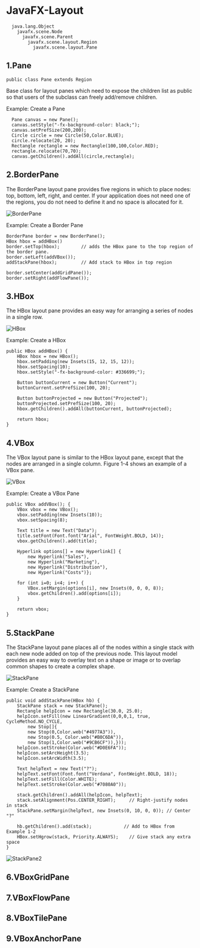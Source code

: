# JavaFX-Layout
```
  java.lang.Object
    javafx.scene.Node
      javafx.scene.Parent
        javafx.scene.layout.Region
          javafx.scene.layout.Pane
```

## 1.Pane

`public class Pane extends Region`

Base class for layout panes which need to expose the children list as public so that users of the subclass can freely add/remove children.

Example: Create a Pane

```
  Pane canvas = new Pane();
  canvas.setStyle("-fx-background-color: black;");
  canvas.setPrefSize(200,200);
  Circle circle = new Circle(50,Color.BLUE);
  circle.relocate(20, 20);
  Rectangle rectangle = new Rectangle(100,100,Color.RED);
  rectangle.relocate(70,70);
  canvas.getChildren().addAll(circle,rectangle);
```

## 2.BorderPane
The BorderPane layout pane provides five regions in which to place nodes: top, bottom, left, right, and center. If your application does not need one of the regions, you do not need to define it and no space is allocated for it.

![BorderPane](https://docs.oracle.com/javafx/2/layout/img/border.png "BorderPane")

Example: Create a Border Pane

```
BorderPane border = new BorderPane();
HBox hbox = addHBox()
border.setTop(hbox);        // adds the HBox pane to the top region of the border pane. 
border.setLeft(addVBox());
addStackPane(hbox);         // Add stack to HBox in top region

border.setCenter(addGridPane());
border.setRight(addFlowPane());
```

## 3.HBox
The HBox layout pane provides an easy way for arranging a series of nodes in a single row.

![HBox](https://docs.oracle.com/javafx/2/layout/img/hbox.png "HBox")

Example: Create a HBox

```
public HBox addHBox() {
    HBox hbox = new HBox();
    hbox.setPadding(new Insets(15, 12, 15, 12));
    hbox.setSpacing(10);
    hbox.setStyle("-fx-background-color: #336699;");

    Button buttonCurrent = new Button("Current");
    buttonCurrent.setPrefSize(100, 20);

    Button buttonProjected = new Button("Projected");
    buttonProjected.setPrefSize(100, 20);
    hbox.getChildren().addAll(buttonCurrent, buttonProjected);

    return hbox;
}
```

## 4.VBox
The VBox layout pane is similar to the HBox layout pane, except that the nodes are arranged in a single column. Figure 1-4 shows an example of a VBox pane.

![VBox](https://docs.oracle.com/javafx/2/layout/img/vbox.png "VBox")

Example: Create a VBox Pane
```
public VBox addVBox(); {
    VBox vbox = new VBox();
    vbox.setPadding(new Insets(10));
    vbox.setSpacing(8);

    Text title = new Text("Data");
    title.setFont(Font.font("Arial", FontWeight.BOLD, 14));
    vbox.getChildren().add(title);

    Hyperlink options[] = new Hyperlink[] {
        new Hyperlink("Sales"),
        new Hyperlink("Marketing"),
        new Hyperlink("Distribution"),
        new Hyperlink("Costs")};

    for (int i=0; i<4; i++) {
        VBox.setMargin(options[i], new Insets(0, 0, 0, 8));
        vbox.getChildren().add(options[i]);
    }

    return vbox;
}
```

## 5.StackPane
The StackPane layout pane places all of the nodes within a single stack with each new node added on top of the previous node. This layout model provides an easy way to overlay text on a shape or image or to overlap common shapes to create a complex shape.

![StackPane](https://docs.oracle.com/javafx/2/layout/img/stack.png "StackPane")

Example: Create a StackPane
```
public void addStackPane(HBox hb) {
    StackPane stack = new StackPane();
    Rectangle helpIcon = new Rectangle(30.0, 25.0);
    helpIcon.setFill(new LinearGradient(0,0,0,1, true, CycleMethod.NO_CYCLE,
        new Stop[]{
        new Stop(0,Color.web("#4977A3")),
        new Stop(0.5, Color.web("#B0C6DA")),
        new Stop(1,Color.web("#9CB6CF")),}));
    helpIcon.setStroke(Color.web("#D0E6FA"));
    helpIcon.setArcHeight(3.5);
    helpIcon.setArcWidth(3.5);

    Text helpText = new Text("?");
    helpText.setFont(Font.font("Verdana", FontWeight.BOLD, 18));
    helpText.setFill(Color.WHITE);
    helpText.setStroke(Color.web("#7080A0")); 

    stack.getChildren().addAll(helpIcon, helpText);
    stack.setAlignment(Pos.CENTER_RIGHT);     // Right-justify nodes in stack
    StackPane.setMargin(helpText, new Insets(0, 10, 0, 0)); // Center "?"

    hb.getChildren().add(stack);            // Add to HBox from Example 1-2
    HBox.setHgrow(stack, Priority.ALWAYS);    // Give stack any extra space
}
```
![StackPane2](https://docs.oracle.com/javafx/2/layout/img/hbox_stack.png "StackPane2")

## 6.VBoxGridPane 
## 7.VBoxFlowPane 
## 8.VBoxTilePane 
## 9.VBoxAnchorPane
